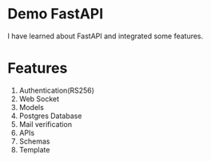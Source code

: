 # Demo FastAPI
I have learned about FastAPI and integrated some features.

# Features
1. Authentication(RS256)
2. Web Socket
3. Models
4. Postgres Database
5. Mail verification
6. APIs
7. Schemas
8. Template
